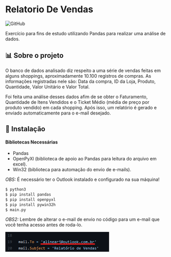 # Relatorio De Vendas
![GitHub](https://img.shields.io/github/license/AlineArj/RelatorioDeVendas?color=red&style=for-the-badge)

Exercício para fins de estudo utilizando Pandas para realizar uma análise de dados.


## 📊 Sobre o projeto

O banco de dados analisado diz respeito a uma série de vendas feitas em alguns shoppings, aproximadamente 10.100 registros de compras. As informações registradas nele são: Data da compra, ID da Loja, Produto, Quantidade, Valor Unitário e Valor Total. 

Foi feita uma análise desses dados afim de se obter o Faturamento, Quantidade de Itens Vendidos e o Ticket Médio (média de preço por produto vendido) em cada shopping. Após isso, um relatório é gerado e enviado automaticamente para o e-mail desejado.

## 👾 Instalação

#### Bibliotecas Necessárias
- Pandas 
- OpenPyXl (biblioteca de apoio ao Pandas para leitura do arquivo em excel).
- Win32 (biblioteca para automação do envio de e-mails).

*OBS:* É necessário ter o Outlook instalado e configurado na sua máquina!

``` bach
$ python3
$ pip install pandas
$ pip install openpyxl
$ pip install pywin32h
$ main.py
```

*OBS2:* Lembre de alterar o e-mail de envio no código para um e-mail que você tenha acesso antes de roda-lo.

![email](https://github.com/AlineArj/RelatorioDeVendas/blob/main/Imagens/email.png)
